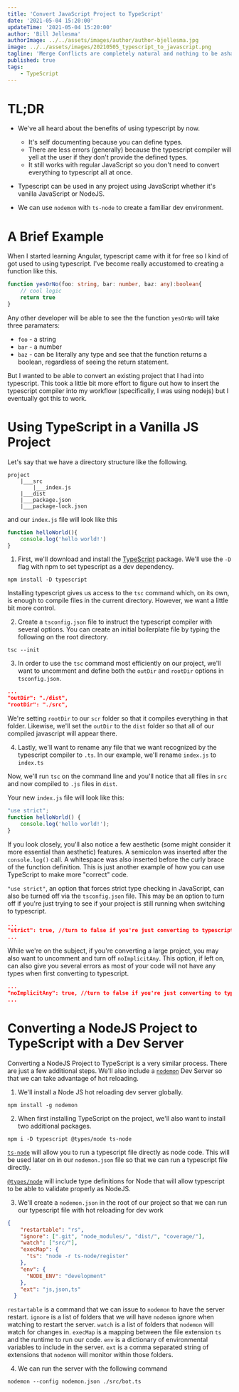 ```yaml
---
title: 'Convert JavaScript Project to TypeScript'
date: '2021-05-04 15:20:00'
updateTime: '2021-05-04 15:20:00'
author: 'Bill Jellesma'
authorImage: ../../assets/images/author/author-bjellesma.jpg
image: ../../assets/images/20210505_typescript_to_javascript.png
tagline: 'Merge Conflicts are completely natural and nothing to be ashamed of'
published: true
tags:
    - TypeScript
---
```


# TL;DR

* We've all heard about the benefits of using typescript by now.
    * It's self documenting because you can define types.
    * There are less errors (generally) because the typescript compiler will yell at the user if they don't provide the defined types.
    * It still works with regular JavaScript so you don't need to convert everything to typescript all at once.

* Typescript can be used in any project using JavaScript whether it's vanilla JavaScript or NodeJS.
* We can use `nodemon` with `ts-node` to create a familiar dev environment.

# A Brief Example

When I started learning Angular, typescript came with it for free so I kind of got used to using typescript. I've become really accustomed to creating a function like this.

```ts
function yesOrNo(foo: string, bar: number, baz: any):boolean{
    // cool logic
    return true
}
```

Any other developer will be able to see the the function `yesOrNo` will take three paramaters:
* `foo` - a string
* `bar` - a number
* `baz` - can be literally any type
and see that the function returns a boolean, regardless of seeing the return statement.

But I wanted to be able to convert an existing project that I had into typescript. This took a little bit more effort to figure out how to insert the typescript compiler into my workflow (specifically, I was using nodejs) but I eventually got this to work.

# Using TypeScript in a Vanilla JS Project

Let's say that we have a directory structure like the following.

```
project
    |___src
        |___index.js
    |___dist
    |___package.json
    |___package-lock.json
```

and our `index.js` file will look like this

```js
function helloWorld(){
    console.log('hello world!')
}
```

1. First, we'll download and install the [TypeScript](https://www.typescriptlang.org/) package. We'll use the `-D` flag with npm to set typescript as a dev dependency.

```
npm install -D typescript
```

Installing typescript gives us access to the `tsc` command which, on its own, is enough to compile files in the current directory. However, we want a little bit more control.

2. Create a `tsconfig.json` file to instruct the typescript compiler with several options. You can create an initial boilerplate file by typing the following on the root directory.

```
tsc --init
```

3. In order to use the `tsc` command most efficiently on our project, we'll want to uncomment and define both the `outDir` and `rootDir` options in `tsconfig.json`.

```json
...
"outDir": "./dist",
"rootDir": "./src",
```

We're setting `rootDir` to our `scr` folder so that it compiles everything in that folder. Likewise, we'll set the `outDir` to the `dist` folder so that all of our compiled javascript will appear there.

4. Lastly, we'll want to rename any file that we want recognized by the typescript compiler to `.ts`. In our example, we'll rename `index.js` to `index.ts`

Now, we'll run `tsc` on the command line and you'll notice that all files in `src` and now compiled to `.js` files in `dist`.

Your new `index.js` file will look like this:

```js
"use strict";
function helloWorld() {
    console.log('hello world!');
}

```

If you look closely, you'll also notice a few aesthetic (some might consider it more essential than aesthetic) features. A semicolon was inserted after the `console.log()` call. A whitespace was also inserted before the curly brace of the function definition. This is just another example of how you can use TypeScript to make more "correct" code.

`"use strict"`, an option that forces strict type checking in JavaScript, can also be turned off via the `tsconfig.json` file. This may be an option to turn off if you're just trying to see if your project is still running when switching to typescript.

```json
...
"strict": true, //turn to false if you're just converting to typescript.
...
```

While we're on the subject, if you're converting a large project, you may also want to uncomment and turn off `noImplicitAny`. This option, if left on, can also give you several errors as most of your code will not have any types when first converting to typescript.

```json
...
"noImplicitAny": true, //turn to false if you're just converting to typescript.
...
```

# Converting a NodeJS Project to TypeScript with a Dev Server

Converting a NodeJS Project to TypeScript is a very similar process. There are just a few additional steps. We'll also include a [`nodemon`](https://www.npmjs.com/package/nodemon) Dev Server so that we can take advantage of hot reloading.

1. We'll install a Node JS hot reloading dev server globally. 

```
npm install -g nodemon
```

2. When first installing TypeScript on the project, we'll also want to install two additional packages. 

```
npm i -D typescript @types/node ts-node
```

[`ts-node`](https://github.com/TypeStrong/ts-node) will allow you to run a typescript file directly as node code. This will be used later on in our `nodemon.json` file so that we can run a typescript file directly.

[`@types/node`](https://www.npmjs.com/package/@types/node) will include type definitions for Node that will allow typescript to be able to validate properly as NodeJS.

3. We'll create a `nodemon.json` in the root of our project so that we can run our typescript file with hot reloading for dev work

```json
{
    "restartable": "rs",
    "ignore": [".git", "node_modules/", "dist/", "coverage/"],
    "watch": ["src/"],
    "execMap": {
      "ts": "node -r ts-node/register"
    },
    "env": {
      "NODE_ENV": "development"
    },
    "ext": "js,json,ts"
  }
```

`restartable` is a command that we can issue to `nodemon` to have the server restart.
`ignore` is a list of folders that we will have `nodemon` ignore when watching to restart the server.
`watch` is a list of folders that `nodemon` will watch for changes in.
`execMap` is a mapping between the file extension `ts` and the runtime to run our code.
`env` is a dictionary of environmental variables to include in the server.
`ext` is a comma separated string of extensions that `nodemon` will monitor within those folders.

4. We can run the server with the following command

```
nodemon --config nodemon.json ./src/bot.ts
```